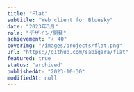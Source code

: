 ```yaml
---
title: "Flat"
subtitle: "Web client for Bluesky"
date: "2023年3月"
role: "デザイン/開発"
achievement: "⭐️ 40"
coverImg: "/images/projects/flat.png"
url: "https://github.com/sabigara/flat"
featured: true
status: "archived"
publishedAt: "2023-10-30"
modifiedAt: null
---
```

